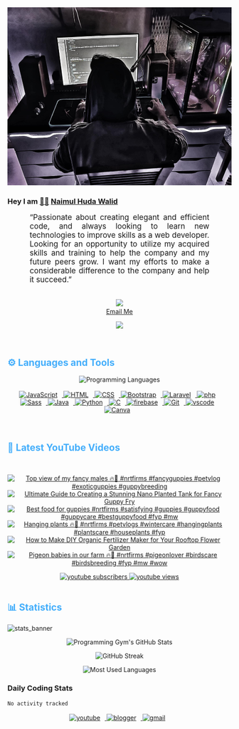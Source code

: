 <!-- ![github_cover_banner](https://www.digitalsolutionservices.com/img/services/web%20development.gif)-->

<div align="center" style="display:block;">
    <img height="400px" width="100%" alt="github cover banner" src="https://raw.githubusercontent.com/NaimulHudaWalid/NaimulHudaWalid/main/272276268_3114779035434264_920860974401480824_n.jpg"/> 
</div>

### Hey I am [👨🏻‍][facebook] [Naimul Huda Walid][youtube]



<p align:"center" style="text-align: justify; margin: 0 50px; font-size: 17px;" >
   “Passionate about creating elegant and efficient code, and always looking to learn new technologies to improve skills as a web developer. Looking for an opportunity to utilize my acquired skills and training to help the company and my future peers grow. I want my efforts to make a considerable difference to the company and help it succeed.”
<br>
<br>
<div align="center">

![](https://visitor-badge.glitch.me/badge?page_id=NaimulHudaWalid)
    <br />
[Email Me](mailto:dev.naimulhuda@gmail.com)
</div>
</p>
<!-- Typing SVG by DenverCoder1 - https://github.com/DenverCoder1/readme-typing-svg -->
<p align="center">
<!--   <a href="https://github.com/DenverCoder1/readme-typing-svg"> -->
    <img src="https://readme-typing-svg.herokuapp.com?color=E22FE4&width=380&height=45&lines=Open-Source+Enthusiast;Learning+In+Public;Empowering+Others;Nice+To+Meet+You+...&center=true"></a>

</p>
<br>
<!-- Languages and Tools -->

<h2 style="color: #44AEFB">⚙️ Languages and Tools</h2>
<div align="center" style="display:block;">
    <img width="100px" alt="Programming Languages" src="https://user-images.githubusercontent.com/78341798/194531121-47b0119a-ce00-439d-b586-125f86acb098.png"/> 
</div>
<br>   
<!-- Icons Resources -->
<!-- https://devicon.dev/ -->
<!-- https://cdn.jsdelivr.net/npm/simple-icons@v3/icons/ -->
<div align="center">
  <a href="https://developer.mozilla.org/en-US/docs/Web/JavaScript" target="_blank" rel="noreferrer">
      <img  alt="JavaScript" height="50px" style="padding-right:10px;" src="https://cdn.jsdelivr.net/gh/devicons/devicon/icons/javascript/javascript-plain.svg"/>
  </a>
  
 
  <a href="https://developer.mozilla.org/en-US/docs/Web/HTML" target="_blank" rel="noreferrer">
      <img  alt="HTML" height="50px" style="padding-right:10px;" src="https://cdn.jsdelivr.net/gh/devicons/devicon/icons/html5/html5-original.svg"/>
  </a>
  <a href="https://developer.mozilla.org/en-US/docs/Web/CSS" target="_blank" rel="noreferrer">
      <img  alt="CSS" height="50px" style="padding-right:10px;" src="https://cdn.jsdelivr.net/gh/devicons/devicon/icons/css3/css3-original.svg"/>
  </a>
  <a href="https://getbootstrap.com/" target="_blank" rel="noreferrer">
      <img  alt="Bootstrap" height="50px" style="padding-right:10px;" src="https://cdn.jsdelivr.net/gh/devicons/devicon/icons/bootstrap/bootstrap-original.svg"/>
  </a> 
  <a href="https://laravel.com/" target="_blank" rel="noreferrer">
      <img  alt="Laravel" height="50px" style="padding-right:10px;" src="https://cdn.jsdelivr.net/gh/devicons/devicon/icons/laravel/laravel-plain.svg"/>
  </a>
  <a href="https://www.php.net/" target="_blank" rel="noreferrer">
      <img  alt="php" height="50px" style="padding-right:10px;" src="https://cdn.jsdelivr.net/gh/devicons/devicon/icons/php/php-original.svg"/>
  </a>
  <a href="https://sass-lang.com/" target="_blank" rel="noreferrer">
      <img  alt="Sass" height="50px" style="padding-right:10px;" src="https://cdn.jsdelivr.net/gh/devicons/devicon/icons/sass/sass-original.svg"/>
  </a>
  <a href="https://www.java.com/en/" target="_blank" rel="noreferrer">
      <img  alt="Java" height="50px" style="padding-right:10px;" src="https://cdn.jsdelivr.net/gh/devicons/devicon/icons/java/java-original.svg"/>
  </a>    
  <a href="https://www.python.org/" target="_blank" rel="noreferrer">
      <img  alt="Python" height="50px" style="padding-right:10px;" src="https://cdn.jsdelivr.net/gh/devicons/devicon/icons/python/python-original.svg"/>
  </a>
  <a href="https://www.cprogramming.com/" target="_blank" rel="noreferrer">
      <img  alt="C" height="50px" style="padding-right:10px;" src="https://cdn.jsdelivr.net/gh/devicons/devicon/icons/c/c-original.svg"/>
  </a>
  
  <a href="https://firebase.google.com/" target="_blank" rel="noreferrer">
      <img  alt="firebase" height="50px" style="padding-right:10px;" src="https://cdn.jsdelivr.net/gh/devicons/devicon/icons/firebase/firebase-plain.svg"/>
  </a>
 
  <a href="https://git-scm.com/" target="_blank" rel="noreferrer">
      <img  alt="Git" height="50px" style="padding-right:10px;" src="https://cdn.jsdelivr.net/gh/devicons/devicon/icons/git/git-original.svg"/>
  </a>
  
  <a href="https://code.visualstudio.com/" target="_blank" rel="noreferrer">
      <img  alt="vscode" height="50px" style="padding-right:10px;"src="https://cdn.jsdelivr.net/gh/devicons/devicon/icons/vscode/vscode-original.svg"/>
  </a>
  <a href="https://www.canva.com/" target="_blank" rel="noreferrer">
      <img  alt="Canva" height="50px" style="padding-right:10px;" src="https://cdn.jsdelivr.net/gh/devicons/devicon/icons/canva/canva-original.svg"/> 
  </a>
</div>
<br>
<br>

<!-- Latest YouTube Videos -->

<h2 style="color: #44AEFB">🎦 Latest YouTube Videos</h2>
<br />

<!-- Resource/Reference: https://github.com/DenverCoder1/github-readme-youtube-cards -->
<div class="youtube videos cards" align="center">

<!-- BEGIN YOUTUBE-CARDS -->
[![Top view of my fancy males 🔥🖤 #nrtfirms #fancyguppies #petvlog #exoticguppies #guppybreeding](https://ytcards.demolab.com/?id=axvGHYmEMk8&title=Top+view+of+my+fancy+males+%F0%9F%94%A5%F0%9F%96%A4+%23nrtfirms+%23fancyguppies+%23petvlog+%23exoticguppies+%23guppybreeding&lang=en&timestamp=1702598698&background_color=%230d1117&title_color=%23ffffff&stats_color=%23dedede&max_title_lines=1&width=250&border_radius=5 "Top view of my fancy males 🔥🖤 #nrtfirms #fancyguppies #petvlog #exoticguppies #guppybreeding")](https://www.youtube.com/watch?v=axvGHYmEMk8)
[![Ultimate Guide to Creating a Stunning Nano Planted Tank for Fancy Guppy Fry](https://ytcards.demolab.com/?id=5m46ZMb8gZ8&title=Ultimate+Guide+to+Creating+a+Stunning+Nano+Planted+Tank+for+Fancy+Guppy+Fry&lang=en&timestamp=1702575348&background_color=%230d1117&title_color=%23ffffff&stats_color=%23dedede&max_title_lines=1&width=250&border_radius=5 "Ultimate Guide to Creating a Stunning Nano Planted Tank for Fancy Guppy Fry")](https://www.youtube.com/watch?v=5m46ZMb8gZ8)
[![Best food for guppies #nrtfirms #satisfying #guppies #guppyfood #guppycare #bestguppyfood #fyp #mw](https://ytcards.demolab.com/?id=MgxKX9eMlco&title=Best+food+for+guppies+%23nrtfirms+%23satisfying+%23guppies+%23guppyfood+%23guppycare+%23bestguppyfood+%23fyp+%23mw&lang=en&timestamp=1702570340&background_color=%230d1117&title_color=%23ffffff&stats_color=%23dedede&max_title_lines=1&width=250&border_radius=5 "Best food for guppies #nrtfirms #satisfying #guppies #guppyfood #guppycare #bestguppyfood #fyp #mw")](https://www.youtube.com/watch?v=MgxKX9eMlco)
[![Hanging plants 🔥🖤 #nrtfirms #petvlogs #wintercare #hangingplants #plantscare  #houseplants #fyp](https://ytcards.demolab.com/?id=1QxNg1SEXXw&title=Hanging+plants+%F0%9F%94%A5%F0%9F%96%A4+%23nrtfirms+%23petvlogs+%23wintercare+%23hangingplants+%23plantscare++%23houseplants+%23fyp&lang=en&timestamp=1702477791&background_color=%230d1117&title_color=%23ffffff&stats_color=%23dedede&max_title_lines=1&width=250&border_radius=5 "Hanging plants 🔥🖤 #nrtfirms #petvlogs #wintercare #hangingplants #plantscare  #houseplants #fyp")](https://www.youtube.com/watch?v=1QxNg1SEXXw)
[![How to Make DIY Organic Fertilizer Maker for Your Rooftop Flower Garden](https://ytcards.demolab.com/?id=7mDRq-5RnAw&title=How+to+Make+DIY+Organic+Fertilizer+Maker+for+Your+Rooftop+Flower+Garden&lang=en&timestamp=1702394544&background_color=%230d1117&title_color=%23ffffff&stats_color=%23dedede&max_title_lines=1&width=250&border_radius=5 "How to Make DIY Organic Fertilizer Maker for Your Rooftop Flower Garden")](https://www.youtube.com/watch?v=7mDRq-5RnAw)
[![Pigeon babies in our farm 🔥🖤 #nrtfirms  #pigeonlover #birdscare #birdsbreeding #fyp #mw #wow](https://ytcards.demolab.com/?id=nO5bASmb2aI&title=Pigeon+babies+in+our+farm+%F0%9F%94%A5%F0%9F%96%A4+%23nrtfirms++%23pigeonlover+%23birdscare+%23birdsbreeding+%23fyp+%23mw+%23wow&lang=en&timestamp=1702382208&background_color=%230d1117&title_color=%23ffffff&stats_color=%23dedede&max_title_lines=1&width=250&border_radius=5 "Pigeon babies in our farm 🔥🖤 #nrtfirms  #pigeonlover #birdscare #birdsbreeding #fyp #mw #wow")](https://www.youtube.com/watch?v=nO5bASmb2aI)
<!-- END YOUTUBE-CARDS -->
</div>

<!-- Begin Youtube Buttons -->
<!-- Resource/Reference:  https://github.com/DenverCoder1/custom-icon-badges -->
<div class="youtube buttons" align="center">
    <a href="https://www.youtube.com/channel/UCa3YaFwzSII0kKg3Nads2dQ"  target="_blank">
        <img alt="youtube subscribers" src="https://img.shields.io/youtube/channel/subscribers/UCa3YaFwzSII0kKg3Nads2dQ?logo=youtube&logoColor=red&style=for-the-badge"/>
    </a> 
    <a href="https://www.youtube.com/channel/UCa3YaFwzSII0kKg3Nads2dQ"  target="_blank">
        <img alt="youtube views" src="https://custom-icon-badges.demolab.com/youtube/channel/views/UCa3YaFwzSII0kKg3Nads2dQ?color=%23E05D44&logo=eye&logoColor=white&style=for-the-badge&labelColor=#555555"/>
    </a> 
</div>
<br>
<!-- End Youtube Buttons -->

<!-- Statistics -->

<h2 style="color: #44AEFB">📊 Statistics</h2>

![stats_banner](https://user-images.githubusercontent.com/78341798/194534778-d662496c-ae00-4e8d-ae9b-b90912054e7f.gif)

<!-- Begin Stats Cards -->
<!-- Resources:  -->
<!-- Github & Languages Stats: https://github.com/naimul15-12090/github-readme-stats --> 
<!-- Streak Stats: https://github.com/denvercoder1/github-readme-streak-stats -->
<!-- Change the value after ?username= to your GitHub username. -->
<div class="stats" align="center">

![Programming Gym's GitHub Stats](https://github-readme-stats.vercel.app/api?username=NaimulHudaWalid&hide=stars&count_private=true&show_icons=true&theme=algolia&border_radius=20)

![GitHub Streak](https://streak-stats.demolab.com?user=NaimulHudaWalid&count_private=true&theme=algolia&border_radius=22)

![Most Used Languages](https://github-readme-stats.vercel.app/api/top-langs/?username=NaimulHudaWalid&langs_count=8&layout=compact&show_icons=true&theme=algolia&border_radius=20)
    
<!-- ![Top Langs](https://github-readme-stats.vercel.app/api/top-langs/?username=naimul15-12090&langs_count=8) -->
<!-- [![Top Langs](https://github-readme-stats.vercel.app/api/top-langs/?username=naimul15-12090&layout=compact)](https://github.com/anuraghazra/github-readme-stats)
 -->
    
</div>
<!--  End Stats Cards -->



### Daily Coding Stats
<!--START_SECTION:waka-->

```txt
No activity tracked
```

<!--END_SECTION:waka-->
<!-- Begin Footer -->
<!-- Icons Resources -->
<!-- https://devicon.dev/ -->
<div class="footer" align="center" style="margin:15px;">
    <a href="https://www.youtube.com/channel/UCa3YaFwzSII0kKg3Nads2dQ" target="_blank">
        <img  style="margin:0 10px 10px 0;" src="https://user-images.githubusercontent.com/78341798/194531650-698ef1b1-9cbd-4b4f-96ef-5a2ec4b5d7e6.svg" alt="youtube" width="40px"/>
    </a>
    <a href="https://www.linkedin.com/in/naimulhudawalid/" target="_blank">
        <img style="margin:0 10px 10px 0;" src="https://user-images.githubusercontent.com/78341798/194531458-b5dfeb1b-bad5-4dfa-909a-2e402262db9a.svg" alt="blogger" width="40px"/>
    </a>
    <a href="mailto:dev.naimulhuda@gmail.com" target="_blank">
        <img style="margin:0 10px 10px 0;" src="https://user-images.githubusercontent.com/78341798/194531383-ddb2b774-5bb9-491c-b601-4a4a7d9792fb.svg" alt="gmail" width="40px"/>
    </a>
</div>
<!-- End Footer -->

[youtube]: https://www.youtube.com/channel/UCa3YaFwzSII0kKg3Nads2dQ
[facebook]: https://www.facebook.com/profile.php?id=100007065945838
